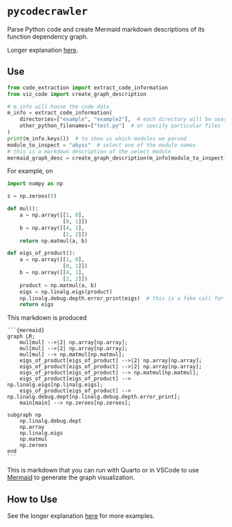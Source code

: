# `pycodecrawler`

Parse Python code and create Mermaid markdown descriptions of its function dependency graph.

Longer explanation [here](https://simonstolarczyk.com/posts/graph/Graph_My_Code_2.html).

## Use

```python
from code_extraction import extract_code_information
from viz_code import create_graph_description

# m_info will house the code data
m_info = extract_code_information(
    directories=["example", "example2"],  # each directory will be searched
    other_python_filenames=["test.py"]  # or specify particular files
)
print(m_info.keys())  # to show us which modules we parsed
module_to_inspect = "abyss"  # select one of the module names
# this is a markdown description of the select module
mermaid_graph_desc = create_graph_description(m_info[module_to_inspect])
```

For example, on

```python
import numpy as np

z = np.zeroes(5)

def mul():
    a = np.array([[1, 0],
                  [0, 1]])
    b = np.array([[4, 1],
                  [2, 2]])
    return np.matmul(a, b)

def eigs_of_product():
    a = np.array([[1, 0],
                  [0, 1]])
    b = np.array([[4, 1],
                  [2, 2]])
    product = np.matmul(a, b)
    eigs = np.linalg.eigs(product)
    np.linalg.debug.depth.error_print(eigs)  # this is a fake call for testing
    return eigs
```

This markdown is produced

````
```{mermaid}
graph LR;
	mul[mul] -->|2| np.array[np.array];
	mul[mul] -->|2| np.array[np.array];
	mul[mul] --> np.matmul[np.matmul];
	eigs_of_product[eigs_of_product] -->|2| np.array[np.array];
	eigs_of_product[eigs_of_product] -->|2| np.array[np.array];
	eigs_of_product[eigs_of_product] --> np.matmul[np.matmul];
	eigs_of_product[eigs_of_product] --> np.linalg.eigs[np.linalg.eigs];
	eigs_of_product[eigs_of_product] --> np.linalg.debug.dept[np.linalg.debug.depth.error_print];
	main[main] --> np.zeroes[np.zeroes];

subgraph np
	np.linalg.debug.dept
	np.array
	np.linalg.eigs
	np.matmul
	np.zeroes
end
```
````

This is markdown that you can run with Quarto or in VSCode to use [Mermaid](https://mermaid.js.org/) to generate the graph visualization.

## How to Use

See the longer explanation [here](https://simonstolarczyk.com/posts/graph/Graph_My_Code_2.html) for more examples.
